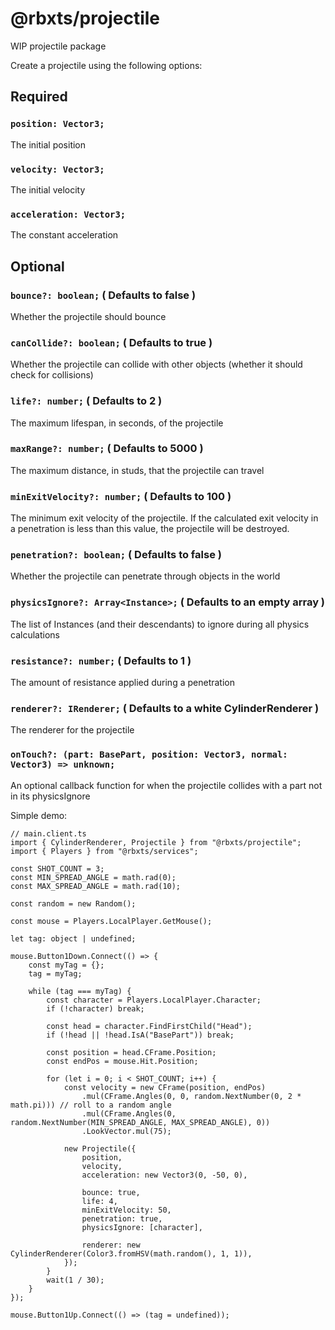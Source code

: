 # @rbxts/projectile

WIP projectile package

Create a projectile using the following options:

## **Required**

### `position: Vector3;`
The initial position

### `velocity: Vector3;`
The initial velocity

### `acceleration: Vector3;`
The constant acceleration

## **Optional**

### `bounce?: boolean;` ( Defaults to false )
Whether the projectile should bounce

### `canCollide?: boolean;` ( Defaults to true )
Whether the projectile can collide with other objects (whether it should check for collisions)

### `life?: number;` ( Defaults to 2 )
The maximum lifespan, in seconds, of the projectile

### `maxRange?: number;` ( Defaults to 5000 )
The maximum distance, in studs, that the projectile can travel

### `minExitVelocity?: number;` ( Defaults to 100 )
The minimum exit velocity of the projectile. If the calculated exit velocity in a penetration is less than this value, the projectile will be destroyed.

### `penetration?: boolean;` ( Defaults to false )
Whether the projectile can penetrate through objects in the world

### `physicsIgnore?: Array<Instance>;` ( Defaults to an empty array )
The list of Instances (and their descendants) to ignore during all physics calculations

### `resistance?: number;` ( Defaults to 1 )
The amount of resistance applied during a penetration

### `renderer?: IRenderer;` ( Defaults to a white CylinderRenderer )
The renderer for the projectile

### `onTouch?: (part: BasePart, position: Vector3, normal: Vector3) => unknown;`
An optional callback function for when the projectile collides with a part not in its physicsIgnore

Simple demo:
```TS
// main.client.ts
import { CylinderRenderer, Projectile } from "@rbxts/projectile";
import { Players } from "@rbxts/services";

const SHOT_COUNT = 3;
const MIN_SPREAD_ANGLE = math.rad(0);
const MAX_SPREAD_ANGLE = math.rad(10);

const random = new Random();

const mouse = Players.LocalPlayer.GetMouse();

let tag: object | undefined;

mouse.Button1Down.Connect(() => {
	const myTag = {};
	tag = myTag;

	while (tag === myTag) {
		const character = Players.LocalPlayer.Character;
		if (!character) break;

		const head = character.FindFirstChild("Head");
		if (!head || !head.IsA("BasePart")) break;

		const position = head.CFrame.Position;
		const endPos = mouse.Hit.Position;

		for (let i = 0; i < SHOT_COUNT; i++) {
			const velocity = new CFrame(position, endPos)
				.mul(CFrame.Angles(0, 0, random.NextNumber(0, 2 * math.pi))) // roll to a random angle
				.mul(CFrame.Angles(0, random.NextNumber(MIN_SPREAD_ANGLE, MAX_SPREAD_ANGLE), 0))
				.LookVector.mul(75);

			new Projectile({
				position,
				velocity,
				acceleration: new Vector3(0, -50, 0),

				bounce: true,
				life: 4,
				minExitVelocity: 50,
				penetration: true,
				physicsIgnore: [character],

				renderer: new CylinderRenderer(Color3.fromHSV(math.random(), 1, 1)),
			});
		}
		wait(1 / 30);
	}
});

mouse.Button1Up.Connect(() => (tag = undefined));
```